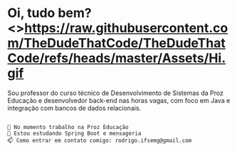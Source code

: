 Oi, tudo bem? <>https://raw.githubusercontent.com/TheDudeThatCode/TheDudeThatCode/refs/heads/master/Assets/Hi.gif
=
Sou professor do curso técnico de Desenvolvimento de Sistemas da Proz Educação e desenvolvedor back-end nas horas vagas, com foco em Java e integração com bancos de dados relacionais.

```

🔭 No momento trabalho na Proz Educação
🌱 Estou estudando Spring Boot e mensageria
📫 Como entrar em contato comigo: rodrigo.ifsemg@gmail.com
```
<!--
**Kobaldo/Kobaldo** is a ✨ _special_ ✨ repository because its `README.md` (this file) appears on your GitHub profile.

Here are some ideas to get you started:

- 🔭 I’m currently working on ...
- 🌱 I’m currently learning ...
- 👯 I’m looking to collaborate on ...
- 🤔 I’m looking for help with ...
- 💬 Ask me about ...
- 📫 How to reach me: ...
- 😄 Pronouns: ...
- ⚡ Fun fact: ...
-->
